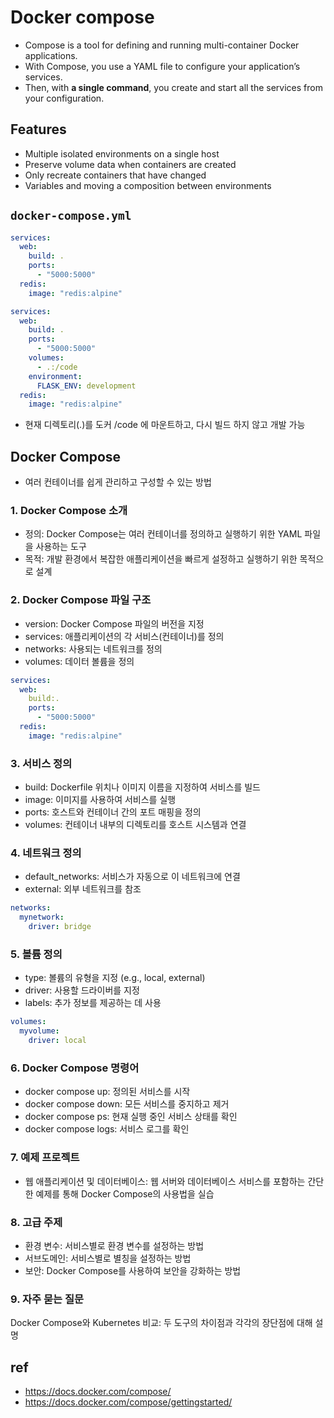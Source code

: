 # Docker compose
- Compose is a tool for defining and running multi-container Docker applications.
- With Compose, you use a YAML file to configure your application’s services.
- Then, with **a single command**, you create and start all the services from your configuration.

## Features
- Multiple isolated environments on a single host
- Preserve volume data when containers are created
- Only recreate containers that have changed
- Variables and moving a composition between environments

## `docker-compose.yml`
```yaml
services:
  web:
    build: .
    ports:
      - "5000:5000"
  redis:
    image: "redis:alpine"
```

```yaml
services:
  web:
    build: .
    ports:
      - "5000:5000"
    volumes:
      - .:/code
    environment:
      FLASK_ENV: development
  redis:
    image: "redis:alpine"
```

- 현재 디렉토리(.)를 도커 /code 에 마운트하고, 다시 빌드 하지 않고 개발 가능

## Docker Compose
- 여러 컨테이너를 쉽게 관리하고 구성할 수 있는 방법

### 1. Docker Compose 소개
- 정의: Docker Compose는 여러 컨테이너를 정의하고 실행하기 위한 YAML 파일을 사용하는 도구
- 목적: 개발 환경에서 복잡한 애플리케이션을 빠르게 설정하고 실행하기 위한 목적으로 설계

### 2. Docker Compose 파일 구조
- version: Docker Compose 파일의 버전을 지정
- services: 애플리케이션의 각 서비스(컨테이너)를 정의
- networks: 사용되는 네트워크를 정의
- volumes: 데이터 볼륨을 정의

```yaml
services:
  web:
    build:.
    ports:
      - "5000:5000"
  redis:
    image: "redis:alpine"
```

### 3. 서비스 정의
- build: Dockerfile 위치나 이미지 이름을 지정하여 서비스를 빌드
- image: 이미지를 사용하여 서비스를 실행
- ports: 호스트와 컨테이너 간의 포트 매핑을 정의
- volumes: 컨테이너 내부의 디렉토리를 호스트 시스템과 연결

### 4. 네트워크 정의
- default_networks: 서비스가 자동으로 이 네트워크에 연결
- external: 외부 네트워크를 참조

```yaml
networks:
  mynetwork:
    driver: bridge
```

### 5. 볼륨 정의
- type: 볼륨의 유형을 지정 (e.g., local, external)
- driver: 사용할 드라이버를 지정
- labels: 추가 정보를 제공하는 데 사용

```yaml
volumes:
  myvolume:
    driver: local
```

### 6. Docker Compose 명령어
- docker compose up: 정의된 서비스를 시작
- docker compose down: 모든 서비스를 중지하고 제거
- docker compose ps: 현재 실행 중인 서비스 상태를 확인
- docker compose logs: 서비스 로그를 확인

### 7. 예제 프로젝트
- 웹 애플리케이션 및 데이터베이스: 웹 서버와 데이터베이스 서비스를 포함하는 간단한 예제를 통해 Docker Compose의 사용법을 실습

### 8. 고급 주제
- 환경 변수: 서비스별로 환경 변수를 설정하는 방법
- 서브도메인: 서비스별로 별칭을 설정하는 방법
- 보안: Docker Compose를 사용하여 보안을 강화하는 방법

### 9. 자주 묻는 질문
Docker Compose와 Kubernetes 비교: 두 도구의 차이점과 각각의 장단점에 대해 설명


## ref
- https://docs.docker.com/compose/
- https://docs.docker.com/compose/gettingstarted/

